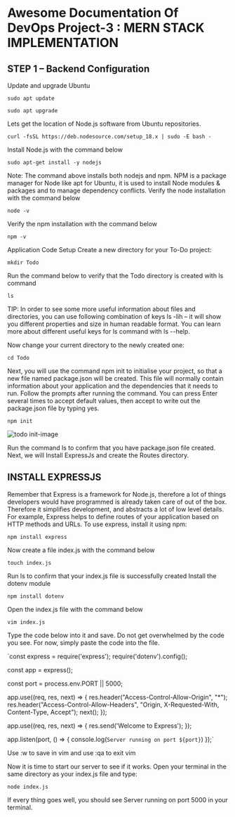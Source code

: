 # Awesome Documentation Of DevOps Project-3 : MERN STACK IMPLEMENTATION

## STEP 1 – Backend Configuration 

Update and upgrade Ubuntu

`sudo apt update`

`sudo apt upgrade`

Lets get the location of Node.js software from Ubuntu repositories.

`curl -fsSL https://deb.nodesource.com/setup_18.x | sudo -E bash -`

Install Node.js with the command below

`sudo apt-get install -y nodejs`

Note: The command above installs both nodejs and npm. NPM is a package manager for Node like apt for Ubuntu, it is used to install Node modules & packages and to manage dependency conflicts.
Verify the node installation with the command below

`node -v `

Verify the npm installation with the command below

`npm -v`

Application Code Setup
Create a new directory for your To-Do project:

`mkdir Todo`

Run the command below to verify that the Todo directory is created with ls command

`ls`

TIP: In order to see some more useful information about files and directories, you can use following combination of keys ls -lih – it will show you different properties and size in human readable format. You can learn more about different useful keys for ls command with ls --help.

Now change your current directory to the newly created one:

`cd Todo`

Next, you will use the command npm init to initialise your project, so that a new file named package.json will be created. This file will normally contain information about your application and the dependencies that it needs to run. Follow the prompts after running the command. You can press Enter several times to accept default values, then accept to write out the package.json file by typing yes.

`npm init`

![todo init-image](https://user-images.githubusercontent.com/104405639/170556034-1f206121-b78a-423b-ab40-adc25e60d09e.png)

Run the command ls to confirm that you have package.json file created.
Next, we will Install ExpressJs and create the Routes directory.

## INSTALL EXPRESSJS

Remember that Express is a framework for Node.js, therefore a lot of things developers would have programmed is already taken care of out of the box. Therefore it simplifies development, and abstracts a lot of low level details. For example, Express helps to define routes of your application based on HTTP methods and URLs.
To use express, install it using npm:

`npm install express`

Now create a file index.js with the command below

`touch index.js`

Run ls to confirm that your index.js file is successfully created
Install the dotenv module

`npm install dotenv`

Open the index.js file with the command below

`vim index.js`

Type the code below into it and save. Do not get overwhelmed by the code you see. For now, simply paste the code into the file.

`const express = require('express');
require('dotenv').config();

const app = express();

const port = process.env.PORT || 5000;

app.use((req, res, next) => {
res.header("Access-Control-Allow-Origin", "\*");
res.header("Access-Control-Allow-Headers", "Origin, X-Requested-With, Content-Type, Accept");
next();
});

app.use((req, res, next) => {
res.send('Welcome to Express');
});

app.listen(port, () => {
console.log(`Server running on port ${port}`)
});`

Use :w to save in vim and use :qa to exit vim

Now it is time to start our server to see if it works. Open your terminal in the same directory as your index.js file and type:

`node index.js` 

If every thing goes well, you should see Server running on port 5000 in your terminal.